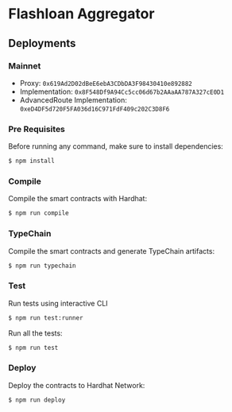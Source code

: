 # Flashloan Aggregator

## Deployments

### Mainnet
- Proxy: `0x619Ad2D02dBeE6ebA3CDbDA3F98430410e892882`
- Implementation: `0x8F548Df9A94Cc5cc06d67b2AAaAA787A327cE0D1`
- AdvancedRoute Implementation: `0xeD4DF5d720F5FA036d16C971FdF409c202C3D8F6`

### Pre Requisites

Before running any command, make sure to install dependencies:

```sh
$ npm install
```

### Compile

Compile the smart contracts with Hardhat:

```sh
$ npm run compile
```

### TypeChain

Compile the smart contracts and generate TypeChain artifacts:

```sh
$ npm run typechain
```

### Test

Run tests using interactive CLI

```sh
$ npm run test:runner
```

Run all the tests:

```sh
$ npm run test
```

### Deploy

Deploy the contracts to Hardhat Network:

```sh
$ npm run deploy
```
